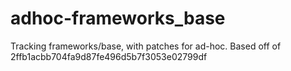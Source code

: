 adhoc-frameworks_base
=====================

Tracking frameworks/base, with patches for ad-hoc.
Based off of 2ffb1acbb704fa9d87fe496d5b7f3053e02799df